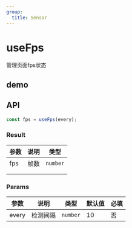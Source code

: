 ```yaml
---
group:
  title: Sensor
---
```


# useFps

管理页面fps状态

## demo

<code src="./Demo/index.tsx"></code>

## API

```typescript
const fps = useFps(every);
```

### Result

| **参数** | **说明** | **类型** |
| -------- | -------- | -------- |
| fps      | 帧数     | `number` |
|          |          |          |
|          |          |          |

### Params

| **参数** | **说明** | **类型** | **默认值** | 必填 |
| -------- | -------- | -------- | ---------- | ---- |
| every    | 检测间隔 | `number` | 10         | 否   |
